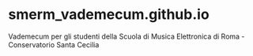 # smerm_vademecum.github.io
Vademecum per gli studenti della Scuola di Musica Elettronica di Roma - Conservatorio Santa Cecilia
